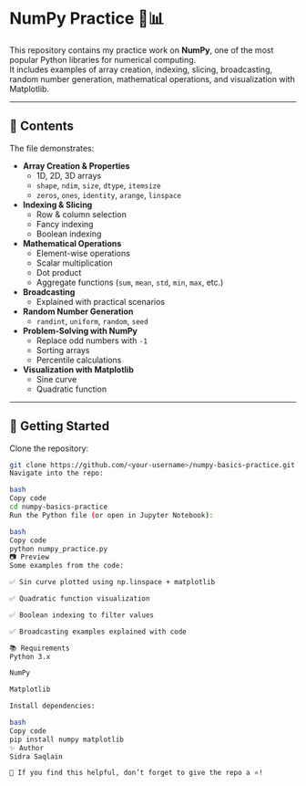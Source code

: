 # NumPy Practice 🐍📊

This repository contains my practice work on **NumPy**, one of the most popular Python libraries for numerical computing.  
It includes examples of array creation, indexing, slicing, broadcasting, random number generation, mathematical operations, and visualization with Matplotlib.

---

## 📌 Contents

The file demonstrates:

- **Array Creation & Properties**
  - 1D, 2D, 3D arrays
  - `shape`, `ndim`, `size`, `dtype`, `itemsize`
  - `zeros`, `ones`, `identity`, `arange`, `linspace`
- **Indexing & Slicing**
  - Row & column selection
  - Fancy indexing
  - Boolean indexing
- **Mathematical Operations**
  - Element-wise operations
  - Scalar multiplication
  - Dot product
  - Aggregate functions (`sum`, `mean`, `std`, `min`, `max`, etc.)
- **Broadcasting**
  - Explained with practical scenarios
- **Random Number Generation**
  - `randint`, `uniform`, `random`, `seed`
- **Problem-Solving with NumPy**
  - Replace odd numbers with `-1`
  - Sorting arrays
  - Percentile calculations
- **Visualization with Matplotlib**
  - Sine curve
  - Quadratic function

---

## 🚀 Getting Started

Clone the repository:

```bash
git clone https://github.com/<your-username>/numpy-basics-practice.git
Navigate into the repo:

bash
Copy code
cd numpy-basics-practice
Run the Python file (or open in Jupyter Notebook):

bash
Copy code
python numpy_practice.py
📷 Preview
Some examples from the code:

✅ Sin curve plotted using np.linspace + matplotlib

✅ Quadratic function visualization

✅ Boolean indexing to filter values

✅ Broadcasting examples explained with code

📚 Requirements
Python 3.x

NumPy

Matplotlib

Install dependencies:

bash
Copy code
pip install numpy matplotlib
✨ Author
Sidra Saqlain

🌟 If you find this helpful, don’t forget to give the repo a ⭐!
